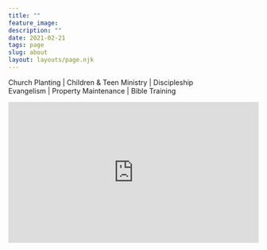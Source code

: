 ```yaml
---
title: ""
feature_image: 
description: ""
date: 2021-02-21
tags: page
slug: about
layout: layouts/page.njk
---
```


<p class="text-center">Church Planting | Children & Teen Ministry | Discipleship<br/>Evangelism | Property Maintenance | Bible Training</p>

<div style="padding:56.25% 0 0 0;position:relative;"><iframe src="https://player.vimeo.com/video/514140923" style="position:absolute;top:0;left:0;width:100%;height:100%;" frameborder="0" allow="autoplay; fullscreen; picture-in-picture" allowfullscreen></iframe></div><script src="https://player.vimeo.com/api/player.js"></script>

